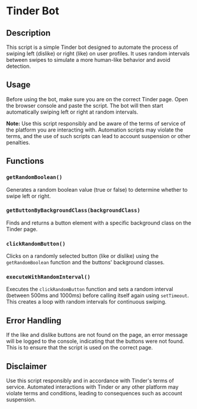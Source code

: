 # Tinder Bot

## Description
This script is a simple Tinder bot designed to automate the process of swiping left (dislike) or right (like) on user profiles. It uses random intervals between swipes to simulate a more human-like behavior and avoid detection.

## Usage
Before using the bot, make sure you are on the correct Tinder page. Open the browser console and paste the script. The bot will then start automatically swiping left or right at random intervals.

**Note:** Use this script responsibly and be aware of the terms of service of the platform you are interacting with. Automation scripts may violate the terms, and the use of such scripts can lead to account suspension or other penalties.

## Functions

### `getRandomBoolean()`
Generates a random boolean value (true or false) to determine whether to swipe left or right.

### `getButtonByBackgroundClass(backgroundClass)`
Finds and returns a button element with a specific background class on the Tinder page.

### `clickRandomButton()`
Clicks on a randomly selected button (like or dislike) using the `getRandomBoolean` function and the buttons' background classes.

### `executeWithRandomInterval()`
Executes the `clickRandomButton` function and sets a random interval (between 500ms and 1000ms) before calling itself again using `setTimeout`. This creates a loop with random intervals for continuous swiping.

## Error Handling
If the like and dislike buttons are not found on the page, an error message will be logged to the console, indicating that the buttons were not found. This is to ensure that the script is used on the correct page.

## Disclaimer
Use this script responsibly and in accordance with Tinder's terms of service. Automated interactions with Tinder or any other platform may violate terms and conditions, leading to consequences such as account suspension.
